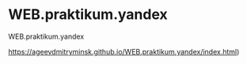 # WEB.praktikum.yandex
WEB.praktikum.yandex

https://ageevdmitryminsk.github.io/WEB.praktikum.yandex/index.html)
